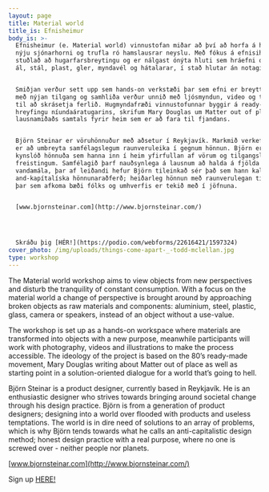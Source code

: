 ```yaml
---
layout: page
title: Material world
title_is: Efnisheimur
body_is: >-
  Efnisheimur (e. Material world) vinnustofan miðar að því að horfa á hluti frá
  nýju sjónarhorni og trufla ró hamslausrar neyslu. Með fókus á efnisiheim er
  stuðlað að hugarfarsbreytingu og er nálgast ónýta hluti sem hráefni og íhluti;
  ál, stál, plast, gler, myndavél og hátalarar, í stað hlutar án notagildi.


  Smiðjan verður sett upp sem hands-on verkstæði þar sem efni er breytt í hluti
  með nýjan tilgang og samhliða verður unnið með ljósmyndun, video og teikningar
  til að skrásetja ferlið. Hugmyndafræði vinnustofunnar byggir á ready-made
  hreyfingu níundaáratugarins, skrifum Mary Douglas um Matter out of place og
  lausnamiðaðs samtals fyrir heim sem er að fara til fjandans.


  Björn Steinar er vöruhönnuður með aðsetur í Reykjavík. Markmið verkefna hans
  er að umbreyta samfélagslegum raunveruleika í gegnum hönnun. Björn er af
  kynslóð hönnuða sem hanna inn í heim yfirfullan af vörum og tilgangslausum
  freistingum. Samfélagið þarf nauðsynlega á lausnum að halda á fjölda
  vandamála, þar af leiðandi hefur Björn tileinkað sér það sem hann kallar
  and-kapítalíska hönnunaraðferð; heiðarleg hönnun með raunverulegan tilgang,
  þar sem afkoma bæði fólks og umhverfis er tekið með í jöfnuna.


  [www.bjornsteinar.com](http://www.bjornsteinar.com/)




  Skráðu þig [HÉR!](https://podio.com/webforms/22616421/1597324)
cover_photo: /img/uploads/things-come-apart-_-todd-mclellan.jpg
type: workshop
---
```

The Material world workshop aims to view objects from new perspectives and disturb the tranquility of constant consumption. With a focus on the material world a change of perspective is brought around by approaching broken objects as raw materials and components: aluminium, steel, plastic, glass, camera or speakers, instead of an object without a use-value.

The workshop is set up as a hands-on workspace where materials are transformed into objects with a new purpose, meanwhile participants will work with photography, videos and illustrations to make the process accessible. The ideology of the project is based on the 80’s ready-made movement, Mary Douglas writing about Matter out of place as well as starting point in a solution-oriented dialogue for a world that’s going to hell.

Björn Steinar is a product designer, currently based in Reykjavík. He is an enthusiastic designer who strives towards bringing around societal change through his design practice. Björn is from a generation of product designers; designing into a world over flooded with products and useless temptations. The world is in dire need of solutions to an array of problems, which is why Björn tends towards what he calls an anti-capitalistic design method; honest design practice with a real purpose, where no one is screwed over - neither people nor planets.

[www.bjornsteinar.com](http://www.bjornsteinar.com/)



Sign up [HERE!](https://podio.com/webforms/22616421/1597324)
